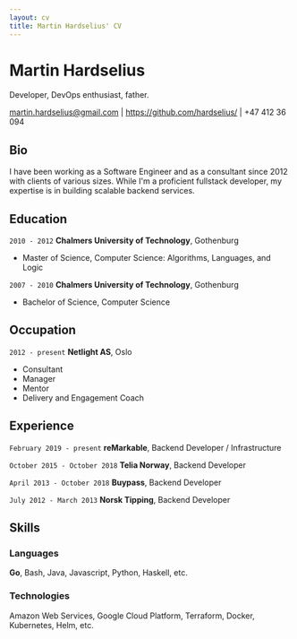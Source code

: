 ```yaml
---
layout: cv
title: Martin Hardselius' CV
---
```


# Martin Hardselius

Developer, DevOps enthusiast, father.

<div id="webaddress">
<a href="martin.hardselius@gmail.com">martin.hardselius@gmail.com</a>
| <a href="https://github.com/hardselius/">https://github.com/hardselius/</a>
| <a>+47 412 36 094</a>
</div>

## Bio

I have been working as a Software Engineer and as a consultant since 2012 with
clients of various sizes. While I'm a proficient fullstack developer, my
expertise is in building scalable backend services.

## Education

`2010 - 2012`
__Chalmers University of Technology__, Gothenburg

- Master of Science, Computer Science: Algorithms, Languages, and Logic

`2007 - 2010`
__Chalmers University of Technology__, Gothenburg

- Bachelor of Science, Computer Science

## Occupation

`2012 - present`
__Netlight AS__, Oslo

- Consultant
- Manager
- Mentor
- Delivery and Engagement Coach

## Experience

`February 2019 - present`
__reMarkable__, Backend Developer / Infrastructure

`October 2015 - October 2018`
__Telia Norway__, Backend Developer

`April 2013 - October 2018`
__Buypass__, Backend Developer

`July 2012 - March 2013`
__Norsk Tipping__, Backend Developer

## Skills

### Languages

__Go__, Bash, Java, Javascript, Python, Haskell, etc.

### Technologies

Amazon Web Services, Google Cloud Platform, Terraform, Docker, Kubernetes, Helm, etc.

<!-- ### Footer

Last updated: May 2020 -->


